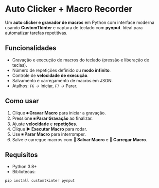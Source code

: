 # Auto Clicker + Macro Recorder

Um **auto clicker e gravador de macros** em Python com interface moderna usando **CustomTkinter** e captura de teclado com **pynput**. Ideal para automatizar tarefas repetitivas.

## Funcionalidades
- Gravação e execução de macros do teclado (pressão e liberação de teclas).  
- Número de repetições definido ou **modo infinito**.  
- Controle de **velocidade de execução**.  
- Salvamento e carregamento de macros em JSON.  
- Atalhos: `F6` → Iniciar, `F7` → Parar.

## Como usar
1. Clique **⏺ Gravar Macro** para iniciar a gravação.  
2. Pressione **⏹ Parar Gravação** ao finalizar.  
3. Ajuste **velocidade** e **repetições**.  
4. Clique **▶ Executar Macro** para rodar.  
5. Use **⏹ Parar Macro** para interromper.  
6. Salve e carregue macros com **💾 Salvar Macro** e **📂 Carregar Macro**.

## Requisitos
- Python 3.8+  
- Bibliotecas:
```bash
pip install customtkinter pynput
